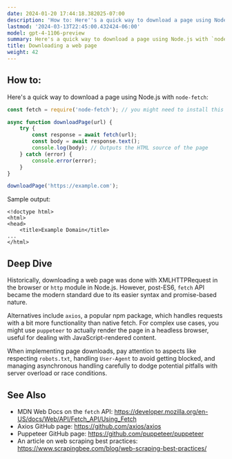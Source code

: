 ```yaml
---
date: 2024-01-20 17:44:18.382025-07:00
description: 'How to: Here''s a quick way to download a page using Node.js with `node-fetch`.'
lastmod: '2024-03-13T22:45:00.432424-06:00'
model: gpt-4-1106-preview
summary: Here's a quick way to download a page using Node.js with `node-fetch`.
title: Downloading a web page
weight: 42
---
```


## How to:
Here's a quick way to download a page using Node.js with `node-fetch`:

```Javascript
const fetch = require('node-fetch'); // you might need to install this first!

async function downloadPage(url) {
    try {
        const response = await fetch(url);
        const body = await response.text();
        console.log(body); // Outputs the HTML source of the page
    } catch (error) {
        console.error(error);
    }
}

downloadPage('https://example.com');
```

Sample output:

```
<!doctype html>
<html>
<head>
    <title>Example Domain</title>
...
</html>
```

## Deep Dive
Historically, downloading a web page was done with XMLHTTPRequest in the browser or `http` module in Node.js. However, post-ES6, `fetch` API became the modern standard due to its easier syntax and promise-based nature.

Alternatives include `axios`, a popular npm package, which handles requests with a bit more functionality than native fetch. For complex use cases, you might use `puppeteer` to actually render the page in a headless browser, useful for dealing with JavaScript-rendered content.

When implementing page downloads, pay attention to aspects like respecting `robots.txt`, handling `User-Agent` to avoid getting blocked, and managing asynchronous handling carefully to dodge potential pitfalls with server overload or race conditions.

## See Also
- MDN Web Docs on the `fetch` API: https://developer.mozilla.org/en-US/docs/Web/API/Fetch_API/Using_Fetch
- Axios GitHub page: https://github.com/axios/axios
- Puppeteer GitHub page: https://github.com/puppeteer/puppeteer
- An article on web scraping best practices: https://www.scrapingbee.com/blog/web-scraping-best-practices/
